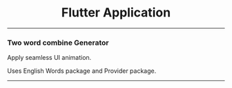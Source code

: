<div align="center">

<h1>Flutter Application</h1>
</div>

---
<h3>Two word combine Generator</h3>
<p>Apply seamless UI animation.</p>
<p>Uses English Words package and Provider package.</p>

---
